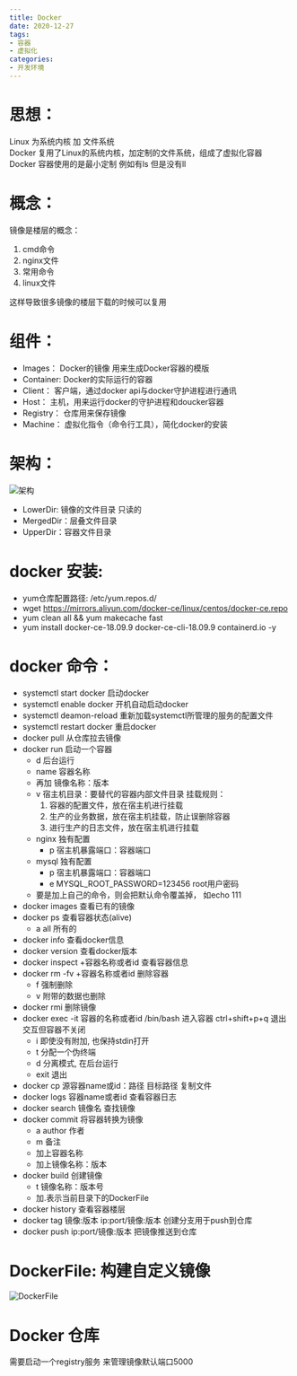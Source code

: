 ```yaml
---
title: Docker  
date: 2020-12-27  
tags: 
- 容器
- 虚拟化
categories:
- 开发环境
---
```



# 思想：
Linux 为系统内核 加 文件系统  
Docker 复用了Linux的系统内核，加定制的文件系统，组成了虚拟化容器  
Docker 容器使用的是最小定制 例如有ls 但是没有ll

# 概念：
镜像是楼层的概念： 
  1. cmd命令
  2. nginx文件
  3. 常用命令
  4. linux文件
  
这样导致很多镜像的楼层下载的时候可以复用


# 组件：
  - Images： 
  Docker的镜像 用来生成Docker容器的模版
  - Container:
  Docker的实际运行的容器
  - Client：
  客户端，通过docker api与docker守护进程进行通讯
  - Host：
  主机，用来运行docker的守护进程和doucker容器
  - Registry：
  仓库用来保存镜像
  - Machine：
  虚拟化指令（命令行工具），简化docker的安装
  
# 架构：
![架构][1]
  - LowerDir: 镜像的文件目录 只读的
  - MergedDir：层叠文件目录
  - UpperDir：容器文件目录

# docker 安装:
  - yum仓库配置路径: /etc/yum.repos.d/
  - wget https://mirrors.aliyun.com/docker-ce/linux/centos/docker-ce.repo
  - yum clean all && yum makecache fast
  - yum install docker-ce-18.09.9 docker-ce-cli-18.09.9 containerd.io -y

# docker 命令：
  - systemctl start docker 启动docker
  - systemctl enable docker 开机自动启动docker
  - systemctl deamon-reload 重新加载systemctl所管理的服务的配置文件
  - systemctl restart docker 重启docker
  - docker pull 从仓库拉去镜像
  - docker run 启动一个容器 
    - d 后台运行
    - name 容器名称
    - 再加 镜像名称：版本
    - v 宿主机目录：要替代的容器内部文件目录
      挂载规则：
      1. 容器的配置文件，放在宿主机进行挂载
      2. 生产的业务数据，放在宿主机挂载，防止误删除容器
      3. 进行生产的日志文件，放在宿主机进行挂载
    - nginx 独有配置
      - p 宿主机暴露端口：容器端口
    - mysql 独有配置
      - p 宿主机暴露端口：容器端口
      - e MYSQL_ROOT_PASSWORD=123456 root用户密码
    - 要是加上自己的命令，则会把默认命令覆盖掉， 如echo 111
  - docker images 查看已有的镜像
  - docker ps 查看容器状态(alive)
    - a all 所有的
  - docker info 查看docker信息
  - docker version 查看docker版本
  - docker inspect +容器名称或者id 查看容器信息
  - docker rm -fv +容器名称或者id 删除容器
    - f 强制删除
    - v 附带的数据也删除
  - docker rmi 删除镜像
  - docker exec -it 容器的名称或者id /bin/bash 进入容器 ctrl+shift+p+q 退出交互但容器不关闭
    - i 即使没有附加, 也保持stdin打开
    - t 分配一个伪终端
    - d 分离模式, 在后台运行
    - exit 退出
  - docker cp 源容器name或id：路径 目标路径 复制文件
  - docker logs 容器name或者id 查看容器日志
  - docker search 镜像名 查找镜像
  - docker commit 将容器转换为镜像
    - a author 作者
    - m 备注
    - 加上容器名称
    - 加上镜像名称：版本
  - docker build 创建镜像
    - t 镜像名称：版本号
    - 加.表示当前目录下的DockerFile
  - docker history 查看容器楼层
  - docker tag 镜像:版本 ip:port/镜像:版本 创建分支用于push到仓库
  - docker push ip:port/镜像:版本 把镜像推送到仓库
  
# DockerFile: 构建自定义镜像
![DockerFile][2]

# Docker 仓库
需要启动一个registry服务 来管理镜像默认端口5000
    
    
    
    
  [1]: ../../../../../images/picture/DockerFramework.png
  [2]: ../../../../../images/picture/DockerFile.png
